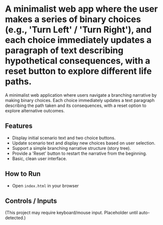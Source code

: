 # A minimalist web app where the user makes a series of binary choices (e.g., 'Turn Left' / 'Turn Right'), and each choice immediately updates a paragraph of text describing hypothetical consequences, with a reset button to explore different life paths.

A minimalist web application where users navigate a branching narrative by making binary choices. Each choice immediately updates a text paragraph describing the path taken and its consequences, with a reset option to explore alternative outcomes.

## Features
- Display initial scenario text and two choice buttons.
- Update scenario text and display new choices based on user selection.
- Support a simple branching narrative structure (story tree).
- Provide a 'Reset' button to restart the narrative from the beginning.
- Basic, clean user interface.

## How to Run
- Open `index.html` in your browser

## Controls / Inputs
(This project may require keyboard/mouse input. Placeholder until auto-detected.)
